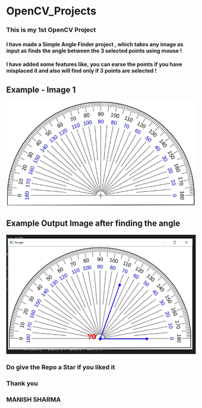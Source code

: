 # OpenCV_Projects
### This is my 1st OpenCV Project 
#### I have made a Simple Angle Finder project , which takes any image as input as finds the angle between the 3 selected points using mouse !
#### I have added some features like,  you can earse the points if you have misplaced it and also will find only if 3 points are selected !

## Example - Image 1
![Image1](angle1.jpg)

## Example Output Image after finding the angle 
![Image-output](image-op.png)

### Do give the Repo a Star if you liked it 
### Thank you 
### MANISH SHARMA
